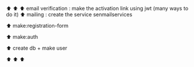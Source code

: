 ⬆
⬆
⬆ email verification : make the activation link using jwt (many ways to do it)
⬆ mailing : create the service senmailservices

⬆ make:registration-form

⬆ make:auth

⬆ create db + make user

⬆
⬆
⬆

